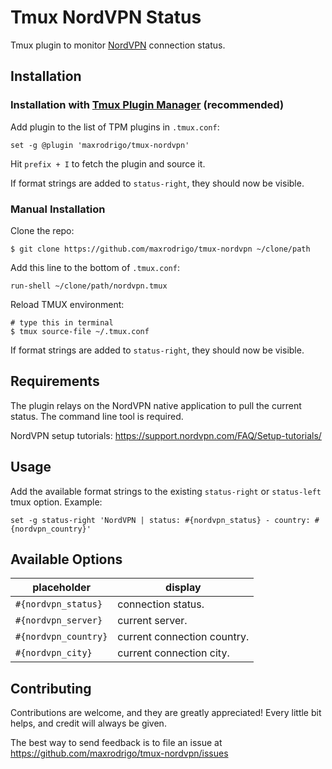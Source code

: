 # Tmux NordVPN Status

Tmux plugin to monitor [NordVPN](https://nordvpn.com/) connection status.

## Installation

### Installation with [Tmux Plugin Manager](https://github.com/tmux-plugins/tpm) (recommended)

Add plugin to the list of TPM plugins in `.tmux.conf`:

    set -g @plugin 'maxrodrigo/tmux-nordvpn'

Hit `prefix + I` to fetch the plugin and source it.

If format strings are added to `status-right`, they should now be visible.

### Manual Installation

Clone the repo:

    $ git clone https://github.com/maxrodrigo/tmux-nordvpn ~/clone/path

Add this line to the bottom of `.tmux.conf`:

    run-shell ~/clone/path/nordvpn.tmux

Reload TMUX environment:

    # type this in terminal
    $ tmux source-file ~/.tmux.conf

If format strings are added to `status-right`, they should now be visible.

## Requirements

The plugin relays on the NordVPN native application to pull the current status.
The command line tool is required.

NordVPN setup tutorials: https://support.nordvpn.com/FAQ/Setup-tutorials/

## Usage

Add the available format strings to the existing `status-right` or `status-left` tmux option.
Example:

```
set -g status-right 'NordVPN | status: #{nordvpn_status} - country: #{nordvpn_country}'
```

## Available Options

placeholder|display
-|-
`#{nordvpn_status}`		| connection status.
`#{nordvpn_server}`		| current server.
`#{nordvpn_country}`	| current connection country.
`#{nordvpn_city}`		| current connection city.


## Contributing

Contributions are welcome, and they are greatly appreciated! Every little bit helps, and credit will always be given.

The best way to send feedback is to file an issue at https://github.com/maxrodrigo/tmux-nordvpn/issues
